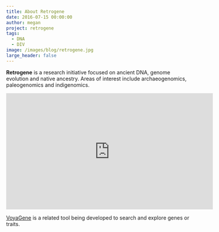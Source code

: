 ```yaml
---
title: About Retrogene
date: 2016-07-15 00:00:00
author: megan
project: retrogene
tags:
  - DNA
  - DIV
image: /images/blog/retrogene.jpg
large_header: false
---
```


**Retrogene** is a research initiative focused on ancient DNA, genome evolution and native ancestry. Areas of interest include archaeogenomics, paleogenomics and indigenomics.

<p><div class="video-container"><iframe width="560" height="315" src="https://www.youtube.com/embed/C44r6knuJtU" frameborder="0" allowfullscreen></iframe></div></p>

<a href="/projects/voyagene">VoyaGene</a> is a related tool being developed to search and explore genes or traits.